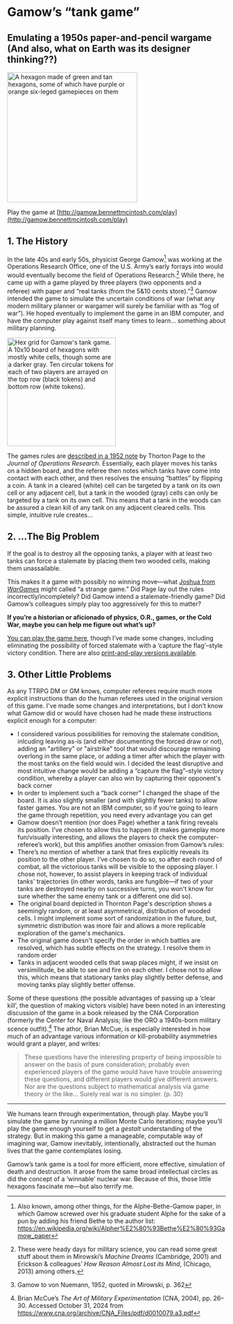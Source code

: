 # Gamow’s “tank game”
## Emulating a 1950s paper-and-pencil wargame (And also, what on Earth was its designer thinking??)

<img width="300" style="margins:auto" alt="A hexagon made of green and tan hexagons, some of which have purple or orange six-leged gamepieces on them" src="https://github.com/user-attachments/assets/117c3a28-1e52-420c-a061-622f737ef6a6">

Play the game at [http://gamow.bennettmcintosh.com/play](http://gamow.bennettmcintosh.com/play)

## 1. The History

In the late 40s and early 50s, physicist George Gamow[^1] was working at the Operations Research Office, one of the U.S. Army’s early forrays into would would eventually become the field of Operations Research.[^2] While there, he came up with a game played by three players (two opponents and a referee) with paper and “real tanks (from the 5&10 cents store).”[^3] Gamow intended the game to simulate the uncertain conditions of war (what any modern military planner or wargamer will surely be familiar with as “fog of war”). He hoped eventually to implement the game in an IBM computer, and have the computer play against itself many times to learn... something about military planning.

<img width="250" style="margins:auto" alt="Hex grid for Gamow's tank game. A 10x10 board of hexagons with mostly white cells, though some are a darker gray. Ten circular tokens for each of two players are arrayed on the top row (black tokens) and bottom row (white tokens)." src="https://github.com/user-attachments/assets/9939018e-71e0-4d44-a02b-345867e67e66">

The games rules are [described in a 1952 note](tab:https://www.jstor.org/stable/166721) by Thorton Page to the *Journal of Operations Research*. Essentially, each player moves his tanks on a hidden board, and the referee then notes which tanks have come into contact with each other, and then resolves the ensuing “battles” by flipping a coin. A tank in a cleared (white) cell can be targeted by a tank on its own cell or any adjacent cell, but a tank in the wooded (gray) cells can only be targeted by a tank on its own cell. This means that a tank in the woods can be assured a clean kill of any tank on any adjacent cleared cells. This simple, intuitive rule creates...

## 2. ...The Big Problem

If the goal is to destroy all the opposing tanks, a player with at least two tanks can force a stalemate by placing them two wooded cells, making them unassailable. 

This makes it a game with possibly no winning move—what [Joshua from *WarGames*](tab:https://en.wikipedia.org/wiki/WarGames#Plot) might called “a strange game.” Did Page lay out the rules incorrectly/incompletely? Did Gamow intend a stalemate-friendly game? Did Gamow’s colleagues simply play too aggressively for this to matter? 

**If you’re a historian or aficionado of physics, O.R., games, or the Cold War, maybe you can help me figure out what’s up?** 

[You can play the game here](http://gamow.bennettmcintosh.com/play), though I’ve made some changes, including eliminating the possibility of forced stalemate with a ‘capture the flag’–style victory condition. There are also [print-and-play versions available](tab:https://grognard.com/download/games/board/tankgame.pdf).

## 3. Other Little Problems

As any TTRPG DM or GM knows, computer referees require much more explicit instructions than do the human referees used in the original version of this game. I've made some changes and interpretations, but I don’t know what Gamow did or would have chosen had he made these instructions explicit enough for a computer:
* I considered various possibilities for removing the stalemate condition, inlcuding leaving as-is (and either documenting the forced draw or not), adding an "artillery" or "airstrike" tool that would discourage remaining overlong in the same place, or adding a timer after which the player with the most tanks on the field would win. I decided the least disruptive and most intuitive change would be adding a “capture the flag”–style victory condition, whereby a player can also win by capturing their opponent's back corner
* In order to implement such a “back corner” I changed the shape of the board. It is also slightly smaller (and with slightly fewer tanks) to allow faster games. You are not an IBM computer, so if you’re going to learn the game through repetition, you need every advantage you can get
* Gamow doesn’t mention (nor does Page) whether a tank firing reveals its position. I’ve chosen to allow this to happen (it makes gameplay more fun/visually interesting, and allows the players to check the computer-referee’s work), but this amplifies another omission from Gamow’s rules:
* There’s no mention of whether a tank that fires explicitly reveals its position to the other player. I’ve chosen to do so, so after each round of combat, all the victorious tanks will be visible to the opposing player. I chose not, however, to assist players in keeping track of individual tanks' trajectories (in other words, tanks are fungible—if two of your tanks are destroyed nearby on successive turns, you won't know for sure whether the same enemy tank or a different one did so). 
* The original board depicted in Thornton Page's description shows a seemingly random, or at least asymmetrical, distribution of wooded cells. I might implement some sort of randomization in the future, but, symmetric distribution was more fair and allows a more replicable exploration of the game's mechanics.
* The original game doesn't specify the order in which battles are resolved, which has subtle effects on the strategy. I resolve them in random order
* Tanks in adjacent wooded cells that swap places might, if we insist on versimilitude, be able to see and fire on each other. I chose not to allow this, which means that stationary tanks play slightly better defense, and moving tanks play slightly better offense. 

Some of these questions (the possible advantages of passing up a ‘clear kill’, the question of making victors visible) have been noted in an interesting discussion of the game in a book released by the CNA Corporation (formerly the Center for Naval Analysis; like the ORO a 1940s-born military scence outfit).[^4] The athor, Brian McCue, is especially interested in how much of an advantage various information or kill-probability asymmetries would grant a player, and writes:

> These questions have the interesting property of being impossible to answer on the basis of pure consideration; probably even experienced players of the game would have have trouble answering these questions, and different players would give different answers. Nor are the questions subject to mathematical analysis via game theory or the like... Surely real war is no simpler. (p. 30)

---

We humans learn through experimentation, through play. Maybe you’ll simulate the game by running a million Monte Carlo iterations; maybe you’ll play the game enough yourself to get a *gestalt* understanding of the strategy. But in making this game a manageable, computable way of imagining war, Gamow inevitably, intentionally, abstracted out the human lives that the game contemplates losing.  

Gamow’s tank game is a tool for more efficient, more effective, simulation of death and destruction. It arose from the same broad intellectual circles as did the concept of a ‘winnable’ nuclear war. Because of this, those little hexagons fascinate me—but also terrify me.

[^1]: Also known, among other things, for the Alphe-Bethe-Gamow paper, in which Gamow screwed over his graduate student Alphe for the sake of a pun by adding his friend Bethe to the author list: https://en.wikipedia.org/wiki/Alpher%E2%80%93Bethe%E2%80%93Gamow_paper
[^2]: These were heady days for military science, you can read some great stuff about them in Mirowski’s *Machine Dreams* (Cambridge, 2001) and Erickson & colleagues’ *How Reason Almost Lost its Mind*, (Chicago, 2013) among others. 
[^3]: Gamow to von Nuemann, 1952, quoted in Mirowski, p. 362
[^4]: Brian McCue’s *The Art of Military Experimentation* (CNA, 2004), pp. 26–30. Accessed October 31, 2024 from https://www.cna.org/archive/CNA_Files/pdf/d0010079.a3.pdf 
